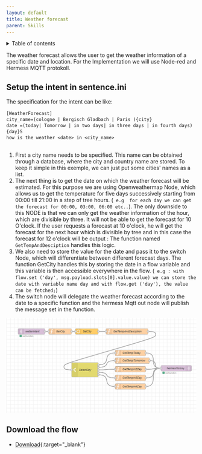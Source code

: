 ```yaml
---
layout: default
title: Weather forecast
parent: Skills
---
```

<details close markdown="block">
  <summary>
    Table of contents
  </summary>
  {: .text-delta }
1. TOC
{:toc}
</details>

The weather forecast allows the user to get the weather information of a specific date and location. For the Implementation we will use Node-red and Hermess MQTT protokoll.
 
## Setup the intent in sentence.ini
The specification for the intent can be like:
 
```
[WeatherForecast]
city_name=(cologne | Bergisch Gladbach | Paris ){city}
date =(today| Tomorrow | in two days| in three days | in fourth days){day}S
how is the weather <date> in <city_name>
 
```
1. First a city name needs to be specified. This name can be obtained through a database, where the city and country name are stored. To keep it simple in this exemple, we can just put some cities' names as a list.
2. The next thing is to get the date on which the weather forecast will be estimated. For this purpose we are using Openweathermap Node, which allows us to get the temperature for five days successively starting from 00:00  till 21:00 in a step of tree hours. (` e.g  for each day we can get the forecast for 00:00, 03:00, 06:00 etc..`). 
The only downside to this NODE is that we can only get the weather information of the hour, which are divisible by three. It will not be able to get the forecast for 10 O'clock. If the user requests a forecast at 10 o'clock, he will get the forecast for the next hour which is divisible by tree and in this case the forecast for 12 o'clock will be output : The function named `GetTempAndDesciption` handles this logic.
3. We also need to store the value for the date and pass it to the switch Node, which will differentiate between different forecast days. The function GetCity handles this by storing the date in a flow  variable and this variable is then accessible everywhere in the flow. (` e.g : with flow.set ('day', msg.payload.slots[0].value.value) we can store the date with variable name day and with flow.get ('day'), the value can be fetched;`)
4. The switch node will delegate the weather forecast according to the date to a specific function and the hermess Mqtt out node will publish the message set in the function.
 
 
![setup weather forecast with Node_Red](../../assets/five_days_weather.png)
 
## Download the flow
- [Download](https://github.com/th-koeln-intia/ip-sprachassistent-team4/blob/master/flows/weather_forecast.json){:target="_blank"}
 
